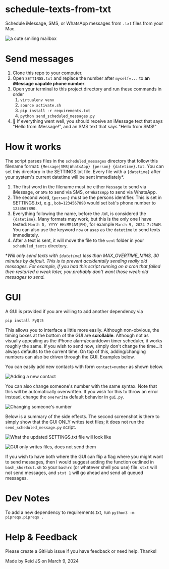 # schedule-texts-from-txt
Schedule iMessage, SMS, or WhatsApp messages from `.txt` files from your Mac.

![a cute smiling mailbox](./mailbox.png)

# Send messages
1. Clone this repo to your computer.
2. Open `SETTINGS.txt` and replace the number after `myself=...` to **an iMessage capable phone number**. 
3. Open your terminal to this project directory and run these commands in order
   1. `virtualenv venv`
   2. `source activate.sh` 
   3. `pip install -r requirements.txt`
   4. `python send_scheduled_messages.py`
4. 💬 If everything went well, you should receive an iMessage text that says "Hello from iMessage!", and an SMS text that says "Hello from SMS!"


# How it works
The script parses files in the `scheduled_messages` directory that follow this filename format: `{Message|SMS|WhatsApp} {person} {datetime}.txt`. You can set this directory in the SETTINGS.txt file. Every file with a `{datetime}` after your system's current datetime will be sent immediately*.  

1. The first word in the filename must be either `Message` to send via iMessage, or `SMS` to send via SMS, or `WhatsApp` to send via WhatsApp.
2. The second word, `{person}` must be the persons identifier. This is set in SETTINGS.txt, e.g., `bob=1234567890` would set `bob`'s phone number to `1234567890`.
3. Everything following the name, before the .txt, is considered the `{datetime}`. Many formats may work, but this is the only one I have tested: `Month D, YYYY HH:MM(AM|PM)`, for example `March 9, 2024 7:25AM`. You can also use the keyword `now` or `asap` as the `datetime` to send texts immediately.
4. After a text is sent, it will move the file to the `sent` folder in your `scheduled_texts` directory. 

**Will only send texts with `{datetime}` less than MAX_OVERTIME_MINS, 30 minutes by default. This is to prevent accidentally sending really old messages. For example, if you had this script running on a cron that failed then restarted a week later, you probably don't want those week-old messages to send.*

# GUI
A GUI is provided if you are willing to add another dependency via
```
pip install PyQt5
```
This allows you to interface a little more easily. Although non-obvious, the timing boxes at the bottom of the GUI are **scrollable**. 
Although not as visually appealing as the iPhone alarm/countdown timer scheduler, it works roughly the same.
If you wish to send now, simply don't change the time...it always defaults to the current time.
On top of this, adding/changing numbers can also be driven through the GUI. Examples below.

You can easily add new contacts with form `contact=number` as shown below.

![Adding a new contact](gui_pngs/new_person.png)

You can also change someone's number with the same syntax. Note that this will be automatically overwritten. If you wish for this to throw an error instead, change the `overwrite` default behavior in `gui.py`.

![Changing someone's number](gui_pngs/old_friend.png)

Below is a summary of the side effects. The second screenshot is there to simply show that the GUI ONLY writes text files; it does not run the `send_scheduled_message.py` script.

![What the updated SETTINGS.txt file will look like](gui_pngs/gui_side_effect.png)

![GUI only writes files, does not send them](gui_pngs/gui_doesnt_send_messages.png)

If you wish to have both where the GUI can flip a flag where you might want to send messages, then I would suggest adding the function outlined in `bash_shortcut.sh` to your `bashrc` (or whatever shell you use) file. `stxt` will not send messages, and `stxt 1` will go ahead and send all queued messages.

# Dev Notes
To add a new dependency to requirements.txt, run
`python3 -m  pipreqs.pipreqs .`

# Help & Feedback
Please create a GitHub issue if you have feedback or need help. Thanks! 

Made by Reid JS on March 9, 2024
